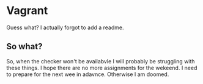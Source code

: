 # Vagrant
Guess what? I actually forgot to add a readme.

## So what?
So, when the checker won't be availabvle I will probably be struggling with these things. I hope there are no more assignments for the wekeend. I need to prepare for the next wee in adavnce. Otherwise I am doomed.
